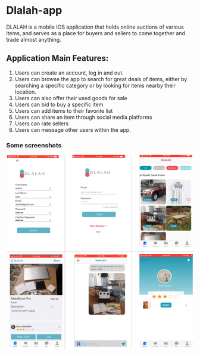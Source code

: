
# Dlalah-app

DLALAH is a mobile IOS application that holds online auctions of various items, and serves as a place for buyers and sellers to come together and trade almost anything. 


## Application Main Features:
1. Users can create an account, log in and out. 
2. Users can browse the app to search for great deals of items, either by searching a specific category or by looking for items nearby their location. 
3. Users can also offer their used goods for sale
4. Users can bid to buy a specific item
5. Users can add items to their favorite list
6. Users can share an item through social media platforms 
7. Users can rate sellers
8. Users can message other users within the app. 

### Some screenshots

![Screenshot](screenshots.png)

